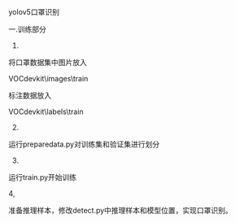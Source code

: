 yolov5口罩识别

一.训练部分

1.

将口罩数据集中图片放入

VOCdevkit\images\train

标注数据放入

VOCdevkit\labels\train

2.

运行preparedata.py对训练集和验证集进行划分

3.

运行train.py开始训练

4,

准备推理样本，修改detect.py中推理样本和模型位置，实现口罩识别。